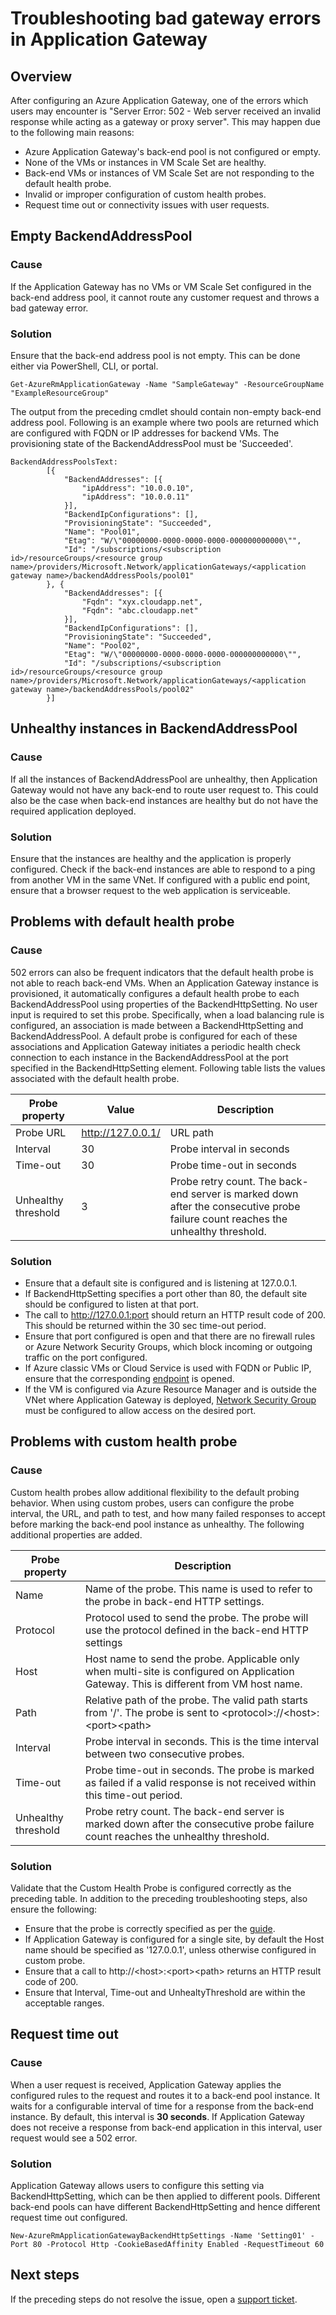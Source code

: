 <properties
   pageTitle="Troubleshoot Application Gateway Bad Gateway (502) errors | Microsoft Azure"
   description="Learn how to troubleshoot Application Gateway 502 errors"
   services="application-gateway"
   documentationCenter="na"
   authors="amitsriva"
   manager="rossort"
   editor=""
   tags="azure-resource-manager"
/>
<tags  
   ms.service="application-gateway"
   ms.devlang="na"
   ms.topic="article"
   ms.tgt_pltfrm="na"
   ms.workload="infrastructure-services"
   ms.date="09/02/2016"
   ms.author="amitsriva" />

# <a name="troubleshooting-bad-gateway-errors-in-application-gateway"></a>Troubleshooting bad gateway errors in Application Gateway

## <a name="overview"></a>Overview

After configuring an Azure Application Gateway, one of the errors which users may encounter is "Server Error: 502 - Web server received an invalid response while acting as a gateway or proxy server". This may happen due to the following main reasons:

- Azure Application Gateway's back-end pool is not configured or empty.
- None of the VMs or instances in VM Scale Set are healthy.
- Back-end VMs or instances of VM Scale Set are not responding to the default health probe.
- Invalid or improper configuration of custom health probes.
- Request time out or connectivity issues with user requests.

## <a name="empty-backendaddresspool"></a>Empty BackendAddressPool

### <a name="cause"></a>Cause

If the Application Gateway has no VMs or VM Scale Set configured in the back-end address pool, it cannot route any customer request and throws a bad gateway error.

### <a name="solution"></a>Solution

Ensure that the back-end address pool is not empty. This can be done either via PowerShell, CLI, or portal.

    Get-AzureRmApplicationGateway -Name "SampleGateway" -ResourceGroupName "ExampleResourceGroup"

The output from the preceding cmdlet should contain non-empty back-end address pool. Following is an example where two pools are returned which are configured with FQDN or IP addresses for backend VMs. The provisioning state of the BackendAddressPool must be 'Succeeded'.
    
    BackendAddressPoolsText: 
            [{
                "BackendAddresses": [{
                    "ipAddress": "10.0.0.10",
                    "ipAddress": "10.0.0.11"
                }],
                "BackendIpConfigurations": [],
                "ProvisioningState": "Succeeded",
                "Name": "Pool01",
                "Etag": "W/\"00000000-0000-0000-0000-000000000000\"",
                "Id": "/subscriptions/<subscription id>/resourceGroups/<resource group name>/providers/Microsoft.Network/applicationGateways/<application gateway name>/backendAddressPools/pool01"
            }, {
                "BackendAddresses": [{
                    "Fqdn": "xyx.cloudapp.net",
                    "Fqdn": "abc.cloudapp.net"
                }],
                "BackendIpConfigurations": [],
                "ProvisioningState": "Succeeded",
                "Name": "Pool02",
                "Etag": "W/\"00000000-0000-0000-0000-000000000000\"",
                "Id": "/subscriptions/<subscription id>/resourceGroups/<resource group name>/providers/Microsoft.Network/applicationGateways/<application gateway name>/backendAddressPools/pool02"
            }]


## <a name="unhealthy-instances-in-backendaddresspool"></a>Unhealthy instances in BackendAddressPool

### <a name="cause"></a>Cause

If all the instances of BackendAddressPool are unhealthy, then Application Gateway would not have any back-end to route user request to. This could also be the case when back-end instances are healthy but do not have the required application deployed.

### <a name="solution"></a>Solution

Ensure that the instances are healthy and the application is properly configured. Check if the back-end instances are able to respond to a ping from another VM in the same VNet. If configured with a public end point, ensure that a browser request to the web application is serviceable.

## <a name="problems-with-default-health-probe"></a>Problems with default health probe

### <a name="cause"></a>Cause

502 errors can also be frequent indicators that the default health probe is not able to reach back-end VMs. When an Application Gateway instance is provisioned, it automatically configures a default health probe to each BackendAddressPool using properties of the BackendHttpSetting. No user input is required to set this probe. Specifically, when a load balancing rule is configured, an association is made between a BackendHttpSetting and BackendAddressPool. A default probe is configured for each of these associations and Application Gateway initiates a periodic health check connection to each instance in the BackendAddressPool at the port specified in the BackendHttpSetting element. Following table lists the values associated with the default health probe.


|Probe property | Value | Description|
|---|---|---|
| Probe URL| http://127.0.0.1/ | URL path |
| Interval | 30 | Probe interval in seconds |
| Time-out  | 30 | Probe time-out in seconds |
| Unhealthy threshold | 3 | Probe retry count. The back-end server is marked down after the consecutive probe failure count reaches the unhealthy threshold. |

### <a name="solution"></a>Solution

- Ensure that a default site is configured and is listening at 127.0.0.1.
- If BackendHttpSetting specifies a port other than 80, the default site should be configured to listen at that port.
- The call to http://127.0.0.1:port should return an HTTP result code of 200. This should be returned within the 30 sec time-out period.
- Ensure that port configured is open and that there are no firewall rules or Azure Network Security Groups, which block incoming or outgoing traffic on the port configured.
- If Azure classic VMs or Cloud Service is used with FQDN or Public IP, ensure that the corresponding [endpoint](../virtual-machines/virtual-machines-windows-classic-setup-endpoints.md) is opened.
- If the VM is configured via Azure Resource Manager and is outside the VNet where Application Gateway is deployed, [Network Security Group](../virtual-network/virtual-networks-nsg.md) must be configured to allow access on the desired port.


## <a name="problems-with-custom-health-probe"></a>Problems with custom health probe

### <a name="cause"></a>Cause

Custom health probes allow additional flexibility to the default probing behavior. When using custom probes, users can configure the probe interval, the URL, and path to test, and how many failed responses to accept before marking the back-end pool instance as unhealthy. The following additional properties are added.

|Probe property| Description|
|---|---|
| Name | Name of the probe. This name is used to refer to the probe in back-end HTTP settings. |
| Protocol | Protocol used to send the probe. The probe will use the protocol defined in the back-end HTTP settings |
| Host |  Host name to send the probe. Applicable only when multi-site is configured on Application Gateway. This is different from VM host name.  |
| Path | Relative path of the probe. The valid path starts from '/'. The probe is sent to \<protocol\>://\<host\>:\<port\>\<path\> |
| Interval | Probe interval in seconds. This is the time interval between two consecutive probes.|
| Time-out | Probe time-out in seconds. The probe is marked as failed if a valid response is not received within this time-out period. |
| Unhealthy threshold | Probe retry count. The back-end server is marked down after the consecutive probe failure count reaches the unhealthy threshold. |


### <a name="solution"></a>Solution

Validate that the Custom Health Probe is configured correctly as the preceding table. In addition to the preceding troubleshooting steps, also ensure the following:

- Ensure that the probe is correctly specified as per the [guide](application-gateway-create-probe-ps.md).
- If Application Gateway is configured for a single site, by default the Host name should be specified as '127.0.0.1', unless otherwise configured in custom probe.
- Ensure that a call to http://\<host\>:\<port\>\<path\> returns an HTTP result code of 200.
- Ensure that Interval, Time-out and UnhealtyThreshold are within the acceptable ranges.

## <a name="request-time-out"></a>Request time out

### <a name="cause"></a>Cause

When a user request is received, Application Gateway applies the configured rules to the request and routes it to a back-end pool instance. It waits for a configurable interval of time for a response from the back-end instance. By default, this interval is **30 seconds**. If Application Gateway does not receive a response from back-end application in this interval, user request would see a 502 error.

### <a name="solution"></a>Solution

Application Gateway allows users to configure this setting via BackendHttpSetting, which can be then applied to different pools. Different back-end pools can have different BackendHttpSetting and hence different request time out configured.

    New-AzureRmApplicationGatewayBackendHttpSettings -Name 'Setting01' -Port 80 -Protocol Http -CookieBasedAffinity Enabled -RequestTimeout 60

## <a name="next-steps"></a>Next steps

If the preceding steps do not resolve the issue, open a [support ticket](https://azure.microsoft.com/support/options/).
